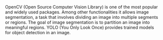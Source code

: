 OpenCV (Open Source Computer Vision Library) is one of the most popular and widely used packages. Among other functionalities it allows image segmentation, a task
that involves dividing an image into multiple segments or regions. The goal of image segmentation is to partition an image into meaningful regions. YOLO (You Only Look Once) provides trained models for object detection in an image. 

